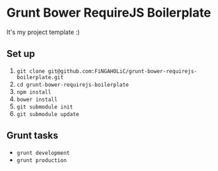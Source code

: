 # Grunt Bower RequireJS Boilerplate

It's my project template :)

## Set up

1. `git clone git@github.com:FiNGAHOLiC/grunt-bower-requirejs-boilerplate.git`
2. `cd grunt-bower-requirejs-boilerplate`
3. `npm install`
4. `bower install`
5. `git submodule init`
6. `git submodule update`

## Grunt tasks

* `grunt development`
* `grunt production`
